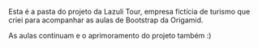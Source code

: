 Esta é a pasta do projeto da Lazuli Tour, empresa fictícia de turismo que criei para acompanhar as aulas de Bootstrap da Origamid. 

As aulas continuam e o aprimoramento do projeto também :) 
